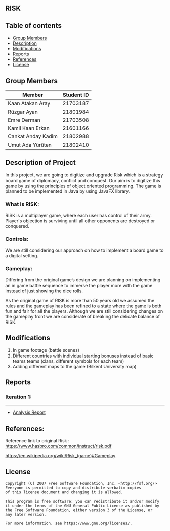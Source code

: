 ## RISK

## Table of contents
* [Group Members](#group-members)
* [Description](#description-of-project)
* [Modifications](#modifications)
* [Reports](#reports)
* [References](#references)
* [License](#license)

## Group Members
| Member | Student ID |
| ----------- | ----------- |
|Kaan Atakan Aray | 21703187|
|Rüzgar Ayan | 21801984|
|Emre Derman	| 21703508|
|Kamil Kaan Erkan | 21601166|
|Cankat Anday Kadim | 21802988|
|Umut Ada Yürüten | 21802410|


## Description of Project
In this project, we are going to digitize and upgrade Risk which is a strategy board game of diplomacy, conflict and conquest.
Our aim is to digitize this game by using the principles of object oriented programming.
The game is planned to be implemented in Java by using JavaFX library.

### What is RISK:
RISK is a multiplayer game, where each user has control of their army. Player's objection is surviving until all other opponents are destroyed or conquered. 

### Controls:
We are still considering our approach on how to implement a board game to a digital setting.

### Gameplay:
  Differing from the original game’s design we are planning on implementing an in game battle sequence to immerse the player more with the game instead of just showing the dice rolls.

  As the original game of RISK is more than 50 years old we assumed the rules and the gameplay has been refined to a state where the game is both fun and fair for all the players. Although we are still considering changes on the gameplay front we are considerate of breaking the delicate balance of RISK.
 
## Modifications
1. In game footage (battle scenes)
2. Different countries with individual starting bonuses instead of basic teams teams (clans, different symbols for each team)
3. Adding different maps to the game (Bilkent University map)

## Reports
###   Iteration 1:
- - -
+ [Analysis Report](Reports/Iteration_1/CS319_1-H_RISK_SRS_I1.pdf)

## References:
Reference link to original Risk :  
https://www.hasbro.com/common/instruct/risk.pdf
 
https://en.wikipedia.org/wiki/Risk_(game)#Gameplay



## License
    Copyright (C) 2007 Free Software Foundation, Inc. <http://fsf.org/>
    Everyone is permitted to copy and distribute verbatim copies
    of this license document and changing it is allowed.

    This program is free software: you can redistribute it and/or modify
    it under the terms of the GNU General Public License as published by
    the Free Software Foundation, either version 3 of the License, or
    any later version.

    For more information, see https://www.gnu.org/licenses/.
